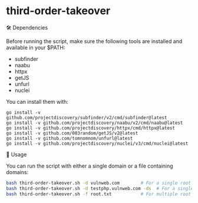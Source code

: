 # third-order-takeover
🛠 Dependencies

Before running the script, make sure the following tools are installed and available in your $PATH:
- subfinder
- naabu
- httpx
- getJS
- unfurl
- nuclei

You can install them with:
```
go install -v github.com/projectdiscovery/subfinder/v2/cmd/subfinder@latest
go install -v github.com/projectdiscovery/naabu/v2/cmd/naabu@latest
go install -v github.com/projectdiscovery/httpx/cmd/httpx@latest
go install -v github.com/003random/getJS/v2@latest
go install -v github.com/tomnomnom/unfurl@latest
go install -v github.com/projectdiscovery/nuclei/v3/cmd/nuclei@latest
```
🚀 Usage

You can run the script with either a single domain or a file containing domains:
```bash
bash third-order-takeover.sh -d vulnweb.com        # For a single root domain
bash third-order-takeover.sh -d testphp.vulnweb.com -ds  # For a single subdomain
bash third-order-takeover.sh -f root.txt           # For multiple root domains
```
